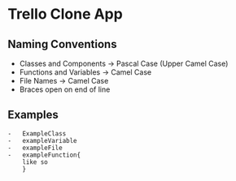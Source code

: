 # Trello Clone App

## Naming Conventions

-   Classes and Components -> Pascal Case (Upper Camel Case)
-   Functions and Variables -> Camel Case
-   File Names -> Camel Case
-   Braces open on end of line

## Examples
```
-   ExampleClass
-   exampleVariable
-   exampleFile
-   exampleFunction{
    like so
    }
```
